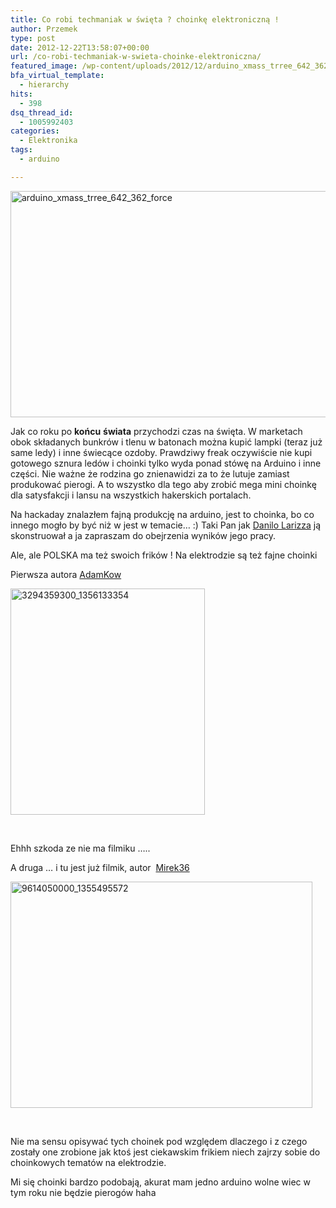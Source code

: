 ```yaml
---
title: Co robi techmaniak w święta ? choinkę elektroniczną !
author: Przemek
type: post
date: 2012-12-22T13:58:07+00:00
url: /co-robi-techmaniak-w-swieta-choinke-elektroniczna/
featured_image: /wp-content/uploads/2012/12/arduino_xmass_trree_642_362_force.jpg
bfa_virtual_template:
  - hierarchy
hits:
  - 398
dsq_thread_id:
  - 1005992403
categories:
  - Elektronika
tags:
  - arduino

---
```

<a href="http://techfreak.pl/co-robi-techmaniak-w-swieta-choinke-elektroniczna/arduino_xmass_trree_642_362_force/" rel="attachment wp-att-483"><img class="aligncenter size-full wp-image-483" alt="arduino_xmass_trree_642_362_force" src="http://techfreak.pl/wp-content/uploads/2012/12/arduino_xmass_trree_642_362_force.jpg" width="642" height="362" /></a>

Jak co roku po **końcu** **świata** przychodzi czas na święta. W marketach obok składanych bunkrów i tlenu w batonach można kupić lampki (teraz już same ledy) i inne świecące ozdoby. Prawdziwy freak oczywiście nie kupi gotowego sznura ledów i choinki tylko wyda ponad stówę na Arduino i inne części. Nie ważne że rodzina go znienawidzi za to że lutuje zamiast produkować pierogi. A to wszystko dla tego aby zrobić mega mini choinkę dla satysfakcji i lansu na wszystkich hakerskich portalach.<!--more-->

Na hackaday znalazłem fajną produkcję na arduino, jest to choinka, bo co innego mogło by być niż w jest w temacie&#8230; :) Taki Pan jak <a href="http://www.danilolarizza.com/arduino-christmas-tree/" target="_blank">Danilo Larizza</a> ją skonstruował a ja zapraszam do obejrzenia wyników jego pracy.



Ale, ale POLSKA ma też swoich frików ! Na elektrodzie są też fajne choinki

Pierwsza autora <a href="http://www.elektroda.pl/rtvforum/topic2451251.html" target="_blank">AdamKow</a>

<a href="http://techfreak.pl/co-robi-techmaniak-w-swieta-choinke-elektroniczna/3294359300_1356133354/" rel="attachment wp-att-486"><img class="aligncenter size-full wp-image-486" alt="3294359300_1356133354" src="http://techfreak.pl/wp-content/uploads/2012/12/3294359300_1356133354.jpg" width="311" height="362" /></a>

&nbsp;

Ehhh szkoda ze nie ma filmiku &#8230;..

A druga &#8230; i tu jest już filmik, autor  <a href="http://www.elektroda.pl/rtvforum/topic2444997.html" target="_blank">Mirek36</a>

<a href="http://techfreak.pl/co-robi-techmaniak-w-swieta-choinke-elektroniczna/9614050000_1355495572/" rel="attachment wp-att-487"><img class="aligncenter size-full wp-image-487" alt="9614050000_1355495572" src="http://techfreak.pl/wp-content/uploads/2012/12/9614050000_1355495572.jpg" width="483" height="362" /></a>

&nbsp;



Nie ma sensu opisywać tych choinek pod względem dlaczego i z czego zostały one zrobione jak ktoś jest ciekawskim frikiem niech zajrzy sobie do choinkowych tematów na elektrodzie.

Mi się choinki bardzo podobają, akurat mam jedno arduino wolne wiec w tym roku nie będzie pierogów haha

&nbsp;
